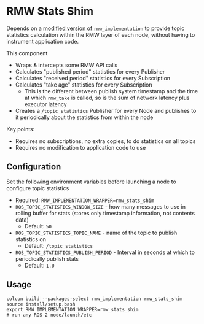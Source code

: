 # RMW Stats Shim

Depends on a [modified version of `rmw_implementation`](https://github.com/robograph-project/rmw_implementation) to provide topic statistics calculation within the RMW layer of each node, without having to instrument application code.

This component
* Wraps & intercepts some RMW API calls
* Calculates "published period" statistics for every Publisher
* Calculates "received period" statistics for every Subscription
* Calculates "take age" statistics for every Subscription
  * This is the different between publish system timestamp and the time at which `rmw_take` is called, so is the sum of network latency plus executor latency
* Creates a `/topic_statistics` Publisher for every Node and publishes to it periodically about the statistics from within the node

Key points:
* Requires no subscriptions, no extra copies, to do statistics on all topics
* Requires no modification to application code to use

## Configuration

Set the following environment variables before launching a node to configure topic statistics

* Required: `RMW_IMPLEMENTATION_WRAPPER=rmw_stats_shim`
* `ROS_TOPIC_STATISTICS_WINDOW_SIZE` - how many messages to use in rolling buffer for stats (stores only timestamp information, not contents data)
  * Default: `50`
* `ROS_TOPIC_STATISTICS_TOPIC_NAME` - name of the topic to publish statistics on
  * Default: `/topic_statistics`
* `ROS_TOPIC_STATISTICS_PUBLISH_PERIOD` - Interval in seconds at which to periodically publish stats
  * Default: `1.0`

## Usage

```
colcon build --packages-select rmw_implementation rmw_stats_shim
source install/setup.bash
export RMW_IMPLEMENTATION_WRAPPER=rmw_stats_shim
# run any ROS 2 node/launch/etc
```
